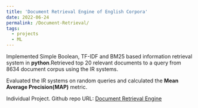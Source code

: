 ```yaml
---
title: 'Document Retrieval Engine of English Corpora'
date: 2022-06-24
permalink: /Document-Retrieval/
tags:
  - projects
  - ML
---
```


Implemented Simple Boolean, TF-IDF and BM25 based information retrieval system in **python**.Retrieved top 20 relevant documents to a query from 8634 document
corpus using the IR systems.

Evaluated the IR systems on random queries and calculated the **Mean Average Precision(MAP)** metric.

Individual Project.
Github repo URL: [Document Retrieval Engine](https://github.com/Nanirudh/Document-Retrieval-System)
